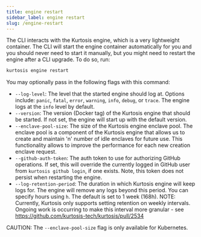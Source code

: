 ```yaml
---
title: engine restart
sidebar_label: engine restart
slug: /engine-restart
---
```


The CLI interacts with the Kurtosis engine, which is a very lightweight container. The CLI will start the engine container automatically for you and you should never need to start it manually, but you might need to restart the engine after a CLI upgrade. To do so, run:

```bash
kurtosis engine restart
```

You may optionally pass in the following flags with this command:
* `--log-level`: The level that the started engine should log at. Options include: `panic`, `fatal`, `error`, `warning`, `info`, `debug`, or `trace`. The engine logs at the `info` level by default.
* `--version`: The version (Docker tag) of the Kurtosis engine that should be started. If not set, the engine will start up with the default version.
* `--enclave-pool-size`: The size of the Kurtosis engine enclave pool. The enclave pool is a component of the Kurtosis engine that allows us to create and maintain 'n' number of idle enclaves for future use. This functionality allows to improve the performance for each new creation enclave request.
* `--github-auth-token`: The auth token to use for authorizing GitHub operations. If set, this will override the currently logged in GitHub user from `kurtosis github login`, if one exists. Note, this token does not persist when restarting the engine.
* `--log-retention-period`: The duration in which Kurtosis engine will keep logs for. The engine will remove any logs beyond this period. You can specify hours using `h`. The default is set to 1 week (168h). NOTE: Currently, Kurtosis only supports setting retention on weekly intervals. Ongoing work is occurring to make this interval more granular - see https://github.com/kurtosis-tech/kurtosis/pull/2534

CAUTION: The `--enclave-pool-size` flag is only available for Kubernetes.